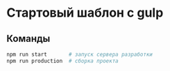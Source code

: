 # Стартовый шаблон с gulp

## Команды

```bash
npm run start       # запуск сервера разработки
npm run production  # cборка проекта
```
